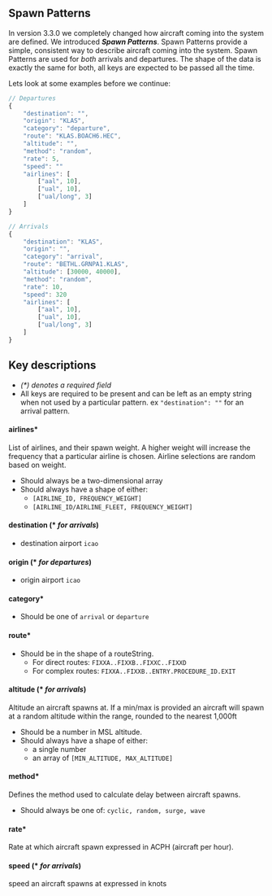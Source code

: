 ## Spawn Patterns
In version 3.3.0 we completely changed how aircraft coming into the system are defined.  We introduced **_Spawn Patterns_**.  Spawn Patterns provide a simple, consistent way to describe aircraft coming into the system.  Spawn Patterns are used for _both_ arrivals and departures.  The shape of the data is exactly the same for both, all keys are expected to be passed all the time.  

Lets look at some examples before we continue:
```javascript
// Departures
{
    "destination": "",
    "origin": "KLAS",
    "category": "departure",
    "route": "KLAS.BOACH6.HEC",
    "altitude": "",
    "method": "random",
    "rate": 5,
    "speed": ""
    "airlines": [
        ["aal", 10],
        ["ual", 10],
        ["ual/long", 3]
    ]
}

// Arrivals
{
    "destination": "KLAS",
    "origin": "",
    "category": "arrival",
    "route": "BETHL.GRNPA1.KLAS",
    "altitude": [30000, 40000],
    "method": "random",
    "rate": 10,
    "speed": 320
    "airlines": [
        ["aal", 10],
        ["ual", 10],
        ["ual/long", 3]
    ]
}
```
## Key descriptions
* _(*) denotes a required field_
* All keys are required to be present and can be left as an empty string when not used by a particular pattern. ex `"destination": ""` for an arrival pattern.

#### airlines*
List of airlines, and their spawn weight. A higher weight will increase the frequency that a particular airline is chosen. Airline selections are random based on weight.
* Should always be a two-dimensional array
* Should always have a shape of either:
  - `[AIRLINE_ID, FREQUENCY_WEIGHT]`
  - `[AIRLINE_ID/AIRLINE_FLEET, FREQUENCY_WEIGHT]`

#### destination (* _for arrivals_)
* destination airport `icao`

#### origin (* _for departures_)
* origin airport `icao`

#### category*
* Should be one of `arrival` or `departure`

#### route*
* Should be in the shape of a routeString.
  - For direct routes: `FIXXA..FIXXB..FIXXC..FIXXD`
  - For complex routes: `FIXXA..FIXXB..ENTRY.PROCEDURE_ID.EXIT`

#### altitude (* _for arrivals_)
Altitude an aircraft spawns at. If a min/max is provided an aircraft will spawn at a random altitude within the range, rounded to the nearest 1,000ft

* Should be a number in MSL altitude.
* Should always have a shape of either:
  - a single number
  - an array of `[MIN_ALTITUDE, MAX_ALTITUDE]`

#### method*
Defines the method used to calculate delay between aircraft spawns.

* Should always be one of: `cyclic, random, surge, wave`

#### rate*
Rate at which aircraft spawn expressed in ACPH (aircraft per hour).

#### speed (* _for arrivals_)
speed an aircraft spawns at expressed in knots
